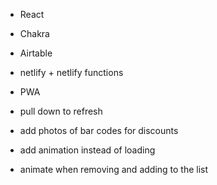 - React
- Chakra
- Airtable
- netlify + netlify functions
- PWA
- pull down to refresh

- add photos of bar codes for discounts
- add animation instead of loading
- animate when removing and adding to the list
